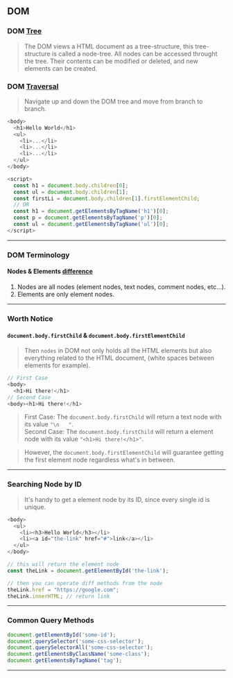 ## DOM 
### DOM [Tree](https://www.w3schools.com/js/js_htmldom.asp)
> The DOM views a HTML document as a tree-structure, this tree-structure is called a node-tree. All nodes can be accessed throught the tree. Their contents can be modified or deleted, and new elements can be created.

### DOM [Traversal](https://zellwk.com/blog/dom-traversals/)
> Navigate up and down the DOM tree and move from branch to branch.
```js
<body>
  <h1>Hello World</h1>
  <ul>
    <li>...</li>
    <li>...</li>
    <li>...</li>
  </ul>
</body>

<script>
  const h1 = document.body.children[0];
  const ul = document.body.children[1];
  const firstLi = document.body.children[1].firstElementChild;
  // OR
  const h1 = document.getElementsByTagName('h1')[0];
  const p = document.getElementsByTagName('p')[0];
  const ul = document.getElementsByTagName('ul')[0];
</script>
```

---

### DOM Terminology
#### Nodes & Elements [difference](https://stackoverflow.com/questions/9979172/difference-between-node-object-and-element-object)
1. Nodes are all nodes (element nodes, text nodes, comment nodes, etc...).
2. Elements are only element nodes.

---

### Worth Notice
#### `document.body.firstChild` & `document.body.firstElementChild`
> Then `nodes` in DOM not only holds all the HTML elements but also everything related to the HTML document, (white spaces between elements for example).
```js
// First Case
<body>
  <h1>Hi there!</h1>
// Second Case
<body><h1>Hi there!</h1>
```
> First Case: The `document.body.firstChild` will return a text node with its value `"\n   "`. <br>
> Second Case: The `document.body.firstChild` will return a element node with its value `"<h1>Hi there!</h1>"`. <br>

> However, the `document.body.firstElementChild` will guarantee getting the first element node regardless what's in between.
---

### Searching Node by ID
> It's handy to get a element node by its ID, since every single id is unique.
```js
<body>
  <ul>
    <li><h3>Hello World</h3></li>
    <li><a id="the-link" href="#">link</a></li>
  </ul>
</body>

// this will return the element node
const theLink = document.getElementById('the-link');

// then you can operate diff methods from the node
theLink.href = "https://google.com";
theLink.innerHTML; // return link
```
---

### Common Query Methods
```js
document.getElementById('some-id');
document.querySelector('some-css-selector');
document.querySelectorAll('some-css-selector');
document.getElementsByClassName('some-class');
document.getElementsByTagName('tag');
```

---
